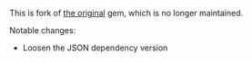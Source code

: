 This is fork of [the original][] gem, which is no longer maintained.

Notable changes:

- Loosen the JSON dependency version

[the original]: https://bitbucket.org/mailchimp/mandrill-api-ruby/src/master/
